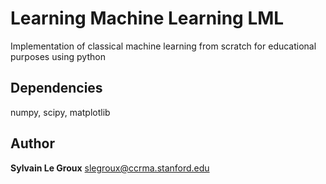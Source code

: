 # Learning Machine Learning LML
Implementation of classical machine learning from scratch for educational purposes using python
## Dependencies
numpy, scipy, matplotlib
## Author
**Sylvain Le Groux** <slegroux@ccrma.stanford.edu>

